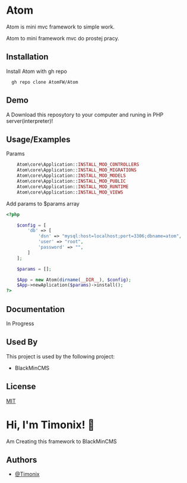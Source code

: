 
# Atom

Atom is mini mvc framework to simple work.

Atom to mini framework mvc do prostej pracy.


## Installation

Install Atom with gh repo

```gh repo
  gh repo clone AtomFW/Atom

```
    
## Demo

A Download this reposytory to your computer and runing in PHP server(interpreter)!

## Usage/Examples

Params
```php 
    Atom\core\Application::INSTALL_MOD_CONTROLLERS
    Atom\core\Application::INSTALL_MOD_MIGRATIONS
    Atom\core\Application::INSTALL_MOD_MODELS
    Atom\core\Application::INSTALL_MOD_PUBLIC
    Atom\core\Application::INSTALL_MOD_RUNTIME
    Atom\core\Application::INSTALL_MOD_VIEWS
```

Add params to $params array

```php
<?php

    $config = [
        'db' => [
            'dsn' => "mysql:host=localhost;port=3306;dbname=atom",
            'user' => "root",
            'password' => "",
        ]
    ];

    $params = [];

    $App = new Atom(dirname(__DIR__), $config);
    $App->newAplication($params)->install();
?>
```


## Documentation

In Progress


## Used By

This project is used by the following project:

- BlackMinCMS



## License

[MIT](https://choosealicense.com/licenses/mit/) 


# Hi, I'm Timonix! 👋
Am Creating this framework to BlackMinCMS

## Authors

- [@Timonix](https://www.github.com/di-Timonix)

